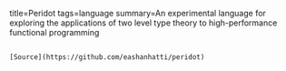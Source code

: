 title=Peridot
tags=language
summary=An experimental language for exploring the applications of two level type theory to high-performance functional programming
~~~~~~

[Source](https://github.com/eashanhatti/peridot)


